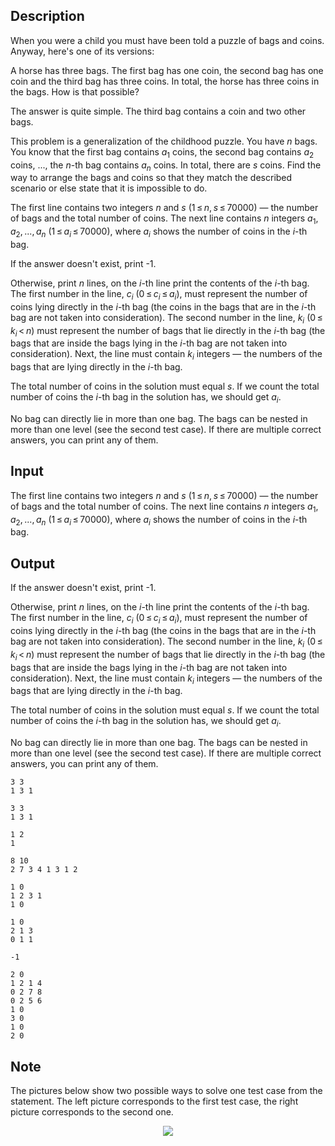 ## Description

<div><p>When you were a child you must have been told a puzzle of bags and coins. Anyway, here's one of its versions: </p><p><span class="tex-font-style-it">A horse has three bags. The first bag has one coin, the second bag has one coin and the third bag has three coins. In total, the horse has three coins in the bags. How is that possible?</span> </p><p>The answer is quite simple. The third bag contains a coin and two other bags. </p><p>This problem is a generalization of the childhood puzzle. You have <span class="tex-span"><i>n</i></span> bags. You know that the first bag contains <span class="tex-span"><i>a</i><sub class="lower-index">1</sub></span> coins, the second bag contains <span class="tex-span"><i>a</i><sub class="lower-index">2</sub></span> coins, ..., the <span class="tex-span"><i>n</i></span>-th bag contains <span class="tex-span"><i>a</i><sub class="lower-index"><i>n</i></sub></span> coins. In total, there are <span class="tex-span"><i>s</i></span> coins. Find the way to arrange the bags and coins so that they match the described scenario or else state that it is impossible to do.</p></div><div class="input-specification"><p>The first line contains two integers <span class="tex-span"><i>n</i></span> and <span class="tex-span"><i>s</i></span> <span class="tex-span">(1 ≤ <i>n</i>, <i>s</i> ≤ 70000)</span> — the number of bags and the total number of coins. The next line contains <span class="tex-span"><i>n</i></span> integers <span class="tex-span"><i>a</i><sub class="lower-index">1</sub>, <i>a</i><sub class="lower-index">2</sub>, ..., <i>a</i><sub class="lower-index"><i>n</i></sub></span> <span class="tex-span">(1 ≤ <i>a</i><sub class="lower-index"><i>i</i></sub> ≤ 70000)</span>, where <span class="tex-span"><i>a</i><sub class="lower-index"><i>i</i></sub></span> shows the number of coins in the <span class="tex-span"><i>i</i></span>-th bag.</p></div><div class="output-specification"><p>If the answer doesn't exist, print <span class="tex-font-style-tt">-1</span>. </p><p>Otherwise, print <span class="tex-span"><i>n</i></span> lines, on the <span class="tex-span"><i>i</i></span>-th line print the contents of the <span class="tex-span"><i>i</i></span>-th bag. The first number in the line, <span class="tex-span"><i>c</i><sub class="lower-index"><i>i</i></sub></span> <span class="tex-span">(0 ≤ <i>c</i><sub class="lower-index"><i>i</i></sub> ≤ <i>a</i><sub class="lower-index"><i>i</i></sub>)</span>, must represent the number of coins lying directly in the <span class="tex-span"><i>i</i></span>-th bag (the coins in the bags that are in the <span class="tex-span"><i>i</i></span>-th bag are not taken into consideration). The second number in the line, <span class="tex-span"><i>k</i><sub class="lower-index"><i>i</i></sub></span> <span class="tex-span">(0 ≤ <i>k</i><sub class="lower-index"><i>i</i></sub> &lt; <i>n</i>)</span> must represent the number of bags that lie directly in the <span class="tex-span"><i>i</i></span>-th bag (the bags that are inside the bags lying in the <span class="tex-span"><i>i</i></span>-th bag are not taken into consideration). Next, the line must contain <span class="tex-span"><i>k</i><sub class="lower-index"><i>i</i></sub></span> integers — the numbers of the bags that are lying directly in the <span class="tex-span"><i>i</i></span>-th bag.</p><p>The total number of coins in the solution must equal <span class="tex-span"><i>s</i></span>. If we count the total number of coins the <span class="tex-span"><i>i</i></span>-th bag in the solution has, we should get <span class="tex-span"><i>a</i><sub class="lower-index"><i>i</i></sub></span>. </p><p>No bag can directly lie in more than one bag. The bags can be nested in more than one level (see the second test case). If there are multiple correct answers, you can print any of them.</p></div>

## Input

<p>The first line contains two integers <span class="tex-span"><i>n</i></span> and <span class="tex-span"><i>s</i></span> <span class="tex-span">(1 ≤ <i>n</i>, <i>s</i> ≤ 70000)</span> — the number of bags and the total number of coins. The next line contains <span class="tex-span"><i>n</i></span> integers <span class="tex-span"><i>a</i><sub class="lower-index">1</sub>, <i>a</i><sub class="lower-index">2</sub>, ..., <i>a</i><sub class="lower-index"><i>n</i></sub></span> <span class="tex-span">(1 ≤ <i>a</i><sub class="lower-index"><i>i</i></sub> ≤ 70000)</span>, where <span class="tex-span"><i>a</i><sub class="lower-index"><i>i</i></sub></span> shows the number of coins in the <span class="tex-span"><i>i</i></span>-th bag.</p>

## Output

<p>If the answer doesn't exist, print <span class="tex-font-style-tt">-1</span>. </p><p>Otherwise, print <span class="tex-span"><i>n</i></span> lines, on the <span class="tex-span"><i>i</i></span>-th line print the contents of the <span class="tex-span"><i>i</i></span>-th bag. The first number in the line, <span class="tex-span"><i>c</i><sub class="lower-index"><i>i</i></sub></span> <span class="tex-span">(0 ≤ <i>c</i><sub class="lower-index"><i>i</i></sub> ≤ <i>a</i><sub class="lower-index"><i>i</i></sub>)</span>, must represent the number of coins lying directly in the <span class="tex-span"><i>i</i></span>-th bag (the coins in the bags that are in the <span class="tex-span"><i>i</i></span>-th bag are not taken into consideration). The second number in the line, <span class="tex-span"><i>k</i><sub class="lower-index"><i>i</i></sub></span> <span class="tex-span">(0 ≤ <i>k</i><sub class="lower-index"><i>i</i></sub> &lt; <i>n</i>)</span> must represent the number of bags that lie directly in the <span class="tex-span"><i>i</i></span>-th bag (the bags that are inside the bags lying in the <span class="tex-span"><i>i</i></span>-th bag are not taken into consideration). Next, the line must contain <span class="tex-span"><i>k</i><sub class="lower-index"><i>i</i></sub></span> integers — the numbers of the bags that are lying directly in the <span class="tex-span"><i>i</i></span>-th bag.</p><p>The total number of coins in the solution must equal <span class="tex-span"><i>s</i></span>. If we count the total number of coins the <span class="tex-span"><i>i</i></span>-th bag in the solution has, we should get <span class="tex-span"><i>a</i><sub class="lower-index"><i>i</i></sub></span>. </p><p>No bag can directly lie in more than one bag. The bags can be nested in more than one level (see the second test case). If there are multiple correct answers, you can print any of them.</p>





```input1
3 3
1 3 1

```




```input2
3 3
1 3 1

```




```input3
1 2
1

```




```input4
8 10
2 7 3 4 1 3 1 2

```




```output1
1 0
1 2 3 1
1 0

```




```output2
1 0
2 1 3
0 1 1

```




```output3
-1

```




```output4
2 0
1 2 1 4
0 2 7 8
0 2 5 6
1 0
3 0
1 0
2 0

```



## Note

<p>The pictures below show two possible ways to solve one test case from the statement. The left picture corresponds to the first test case, the right picture corresponds to the second one.</p><center> <img class="tex-graphics" src="file://PwtFT3UV.png" style="max-width: 100.0%;max-height: 100.0%;"> </center>
